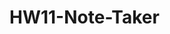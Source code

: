 <!-- Notes
landing page with a link to notes
db.json file
html routes /notes and * index
get api/notes 
post api/notes w unique id
bonus delete
-->
# HW11-Note-Taker

